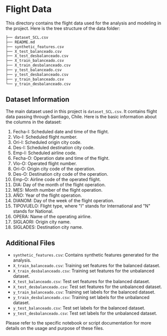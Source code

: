 # Flight Data 

This directory contains the flight data used for the analysis and modeling in the project. Here is the tree structure of the data folder:

```bash
├── dataset_SCL.csv
├── README.md
├── synthetic_features.csv
├── X_test_balanceado.csv
├── X_test_desbalanceado.csv
├── X_train_balanceado.csv
├── X_train_desbalanceado.csv
├── y_test_balanceado.csv
├── y_test_desbalanceado.csv
├── y_train_balanceado.csv
└── y_train_desbalanceado.csv
```


## Dataset Information

The main dataset used in this project is `dataset_SCL.csv`. It contains flight data passing through Santiago, Chile. Here is the basic information about the columns in the dataset:

1. Fecha-I: Scheduled date and time of the flight.
2. Vlo-I: Scheduled flight number.
3. Ori-I: Scheduled origin city code.
4. Des-I: Scheduled destination city code.
5. Emp-I: Scheduled airline code.
6. Fecha-O: Operation date and time of the flight.
7. Vlo-O: Operated flight number.
8. Ori-O: Origin city code of the operation.
9. Des-O: Destination city code of the operation.
10. Emp-O: Airline code of the operated flight.
11. DIA: Day of the month of the flight operation.
12. MES: Month number of the flight operation.
13. AÑO: Year of the flight operation.
14. DIANOM: Day of the week of the flight operation.
15. TIPOVUELO: Flight type, where "I" stands for International and "N" stands for National.
16. OPERA: Name of the operating airline.
17. SIGLAORI: Origin city name.
18. SIGLADES: Destination city name.

## Additional Files

- `synthetic_features.csv`: Contains synthetic features generated for the analysis.
- `X_train_balanceado.csv`: Training set features for the balanced dataset.
- `X_train_desbalanceado.csv`: Training set features for the unbalanced dataset.
- `X_test_balanceado.csv`: Test set features for the balanced dataset.
- `X_test_desbalanceado.csv`: Test set features for the unbalanced dataset.
- `y_train_balanceado.csv`: Training set labels for the balanced dataset.
- `y_train_desbalanceado.csv`: Training set labels for the unbalanced dataset.
- `y_test_balanceado.csv`: Test set labels for the balanced dataset.
- `y_test_desbalanceado.csv`: Test set labels for the unbalanced dataset.

Please refer to the specific notebook or script documentation for more details on the usage and purpose of these files.





